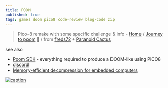 ```yaml
---
title: POOM
published: true
tags: games doom pico8 code-review blog-code zip
---
```

> Pico-8 remake with some specific challenge & info - [Home](https://freds72.itch.io/poom) / [Journey to poom](https://freds72.itch.io/poom/devlog/241700/journey-to-poom) 📕 / from [freds72](https://itch.io/profile/freds72) + [Paranoid Cactus](https://paranoidcactus.itch.io/)

see also
- [Poom SDK](https://github.com/freds72/poom-sdk?tab=readme-ov-file#poom-sdk) - everything required to produce a DOOM-like using PICO8
- [discord](https://discord.com/invite/Bmc4nxjfuE)
- [Memory-efficient decompression for embedded computers](https://www.excamera.com/sphinx/article-compression.html)

[ ![caption](https://www.lexaloffle.com/media/51368/sub1_poom.gif) ](https://www.lexaloffle.com/bbs/?tid=45572)
